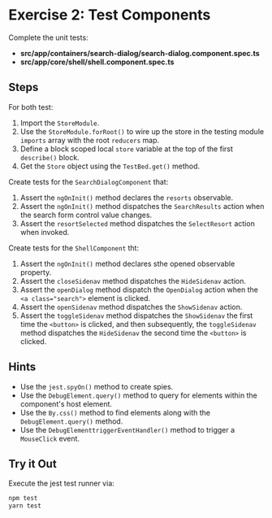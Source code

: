 # Exercise 2: Test Components

Complete the unit tests:

* **src/app/containers/search-dialog/search-dialog.component.spec.ts**
* **src/app/core/shell/shell.component.spec.ts**

## Steps

For both test:

1. Import the `StoreModule`.
2. Use the `StoreModule.forRoot()` to wire up the store in the testing module `imports` array with the root `reducers` map.
3. Define a block scoped local `store` variable at the top of the first `describe()` block.
4. Get the `Store` object using the `TestBed.get()` method.

Create tests for the `SearchDialogComponent` that:

1. Assert the `ngOnInit()` method declares the `resorts` observable.
2. Assert the `ngOnInit()` method dispatches the `SearchResults` action when the search form control value changes.
3. Assert the `resortSelected` method dispatches the `SelectResort` action when invoked.

Create tests for the `ShellComponent` tht:

1. Assert the `ngOnInit()` method declares sthe opened observable property.
2. Assert the `closeSidenav` method dispatches the `HideSidenav` action.
3. Assert the `openDialog` method dispatch the `OpenDialog` action when the `<a class="search">` element is clicked.
4. Assert the `openSidenav` method dispatches the `ShowSidenav` action.
5. Assert the `toggleSidenav` method dispatches the `ShowSidenav` the first time the `<button>` is clicked, and then subsequently, the `toggleSidenav` method dispatches the `HideSidenav` the second time the `<button>` is clicked.

## Hints

* Use the `jest.spyOn()` method to create spies.
* Use the `DebugElement.query()` method to query for elements within the component's host element.
* Use the `By.css()` method to find elements along with the `DebugElement.query()` method.
* Use the `DebugElementtriggerEventHandler()` method to trigger a `MouseClick` event.

## Try it Out

Execute the jest test runner via:

```bash
npm test
yarn test
```